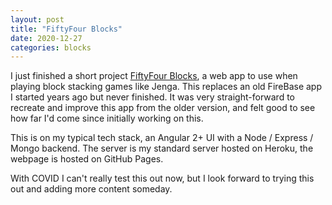 ```yaml
---
layout: post
title: "FiftyFour Blocks"
date: 2020-12-27
categories: blocks
---
```


I just finished a short project [FiftyFour Blocks][fiftyfour-blocks], a web app to use when playing block stacking
games like Jenga. This replaces an old FireBase app I started years ago but never finished. It was very straight-forward
to recreate and improve this app from the older version, and felt good to see how far I'd come since initially
working on this. 

This is on my typical tech stack, an Angular 2+ UI with a Node / Express / Mongo backend. The server is my standard
server hosted on Heroku, the webpage is hosted on GitHub Pages.

With COVID I can't really test this out now, but I look forward to trying this out and adding more content someday.

[fiftyfour-blocks]: https://adam-on-the-internet.github.io/fiftyfour-blocks/dashboard
